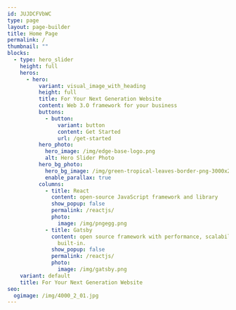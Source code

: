 ```yaml
---
id: JUJDCFVbWC
type: page
layout: page-builder
title: Home Page
permalink: /
thumbnail: ""
blocks:
  - type: hero_slider
    height: full
    heros:
      - hero:
          variant: visual_image_with_heading
          height: full
          title: For Your Next Generation Website
          content: Web 3.O framework for your business
          buttons:
            - button:
                variant: button
                content: Get Started
                url: /get-started
          hero_photo:
            hero_image: /img/edge-base-logo.png
            alt: Hero Slider Photo
          hero_bg_photo:
            hero_bg_image: /img/green-tropical-leaves-border-png-3000x2400.png
            enable_parallax: true
          columns:
            - title: React
              content: open-source JavaScript framework and library
              show_popup: false
              permalink: /reactjs/
              photo:
                image: /img/pngegg.png
            - title: Gatsby
              content: open source framework with performance, scalability and security
                built-in.
              show_popup: false
              permalink: /reactjs/
              photo:
                image: /img/gatsby.png
    variant: default
    title: For Your Next Generation Website
seo:
  ogimage: /img/4000_2_01.jpg
---
```

